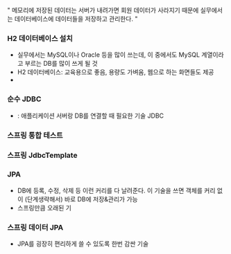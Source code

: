 " 메모리에 저장된 데이터는 서버가 내려가면 회원 데이터가 사라지기 때문에 실무에서는 데이터베이스에 데이터들을 저장하고 관리한다. "

### H2 데이터베이스 설치
- 실무에서는 MySQL이나 Oracle 등을 많이 쓰는데, 이 중에서도 MySQL 계열이라고 부르는 DB를 많이 쓰게 될 것
- H2 데이터베이스: 교육용으로 좋음, 용량도 가벼움, 웹으로 하는 화면들도 제공
- 
### 순수 JDBC
- : 애플리케이션 서버랑 DB를 연결할 때 필요한 기술 JDBC
### 스프링 통합 테스트
### 스프링 JdbcTemplate
### JPA 
- DB에 등록, 수정, 삭제 등 이런 커리를 다 날려준다. 이 기술을 쓰면 객체를 커리 없이 (단계생략해서) 바로 DB에 저장&관리가 가능
- 스프링만큼 오래된 기
### 스프링 데이터 JPA
- JPA를 굉장히 편리하게 쓸 수 있도록 한번 감싼 기술
